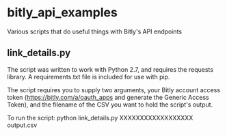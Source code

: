 # bitly_api_examples
Various scripts that do useful things with Bitly's API endpoints

## link_details.py
The script was written to work with Python 2.7, and requires the requests
library. A requirements.txt file is included for use with pip.

The script requires you to supply two arguments, your Bitly account access
token (https://bitly.com/a/oauth_apps and generate the Generic Access Token),
and the filename of the CSV you want to hold the script's output.

To run the script:
    python link_details.py XXXXXXXXXXXXXXXXXX output.csv
